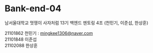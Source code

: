 # Bank-end-04
남서울대학교 멋쟁이 사자처럼 13기 백엔드 멘토링 4조 (천민기, 이준섭, 한상훈)

21101862 천민기 : mingkee1306@naver.com  
21101848 이준섭  
21102088 한상훈
